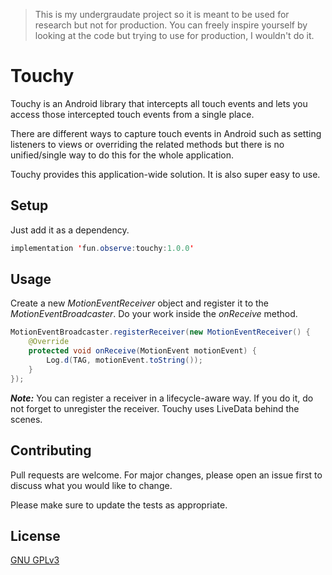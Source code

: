 >This is my undergraudate project so it is meant to be used for research but not for production. You can freely inspire yourself by looking at the code but trying to use for production, I wouldn't do it. 


# Touchy

Touchy is an Android library that intercepts all touch events and lets you access those intercepted touch events from a single place.

There are different ways to capture touch events in Android such as setting listeners to views or overriding the related methods but there is no unified/single way to do this for the whole application. 

Touchy provides this application-wide solution. It is also super easy to use.

## Setup

Just add it as a dependency.

```Java
implementation 'fun.observe:touchy:1.0.0'
```

## Usage

Create a new *MotionEventReceiver* object and register it to the *MotionEventBroadcaster*. Do your work inside the *onReceive* method.

```Java
MotionEventBroadcaster.registerReceiver(new MotionEventReceiver() {
    @Override
    protected void onReceive(MotionEvent motionEvent) {
        Log.d(TAG, motionEvent.toString());
    }
});

```

***Note:*** You can register a receiver in a lifecycle-aware way. If you do it, do not forget to unregister the receiver. Touchy uses LiveData behind the scenes.

## Contributing
Pull requests are welcome. For major changes, please open an issue first to discuss what you would like to change.

Please make sure to update the tests as appropriate.

## License
[GNU GPLv3](https://choosealicense.com/licenses/gpl-3.0/)
